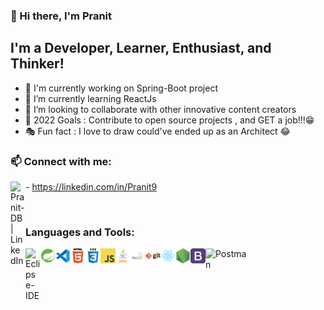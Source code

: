 ### 👋 Hi there, I'm Pranit

## I'm a Developer, Learner, Enthusiast, and Thinker! 
- 👀 I'm currently working on Spring-Boot project
- 🌱 I’m currently learning ReactJs
- 💞️ I’m looking to collaborate with other innovative content creators
- 🎯 2022 Goals : Contribute to open source projects , and GET a job!!!😁
- 🎭 Fun fact : I love to draw could've ended up as an Architect 😂

### 📫 Connect with me:
<img align="left" alt="Pranit-DB | LinkedIn" width="24px" src="https://cdn.jsdelivr.net/npm/simple-icons@3.13.0/icons/linkedin.svg" />- https://linkedin.com/in/Pranit9

<br />

### Languages and Tools:

<img align="left" alt="Eclipse-IDE" width="24px" src="https://icons.iconarchive.com/icons/papirus-team/papirus-apps/512/eclipse-icon.png" />
<img align="left" alt="Spring Boot" width="24px" src="https://raw.githubusercontent.com/github/explore/80688e429a7d4ef2fca1e82350fe8e3517d3494d/topics/spring-boot/spring-boot.png"/>
<img align="left" alt="VS-Code" width="24px" src="https://github.com/vscode-icons/vscode-icons/blob/master/icons/file_type_vscode.svg" />
<img align="left" alt="HTML5" width="24px" src="https://raw.githubusercontent.com/github/explore/80688e429a7d4ef2fca1e82350fe8e3517d3494d/topics/html/html.png"/>
<img align="left" alt="CSS3" width="24px" src="https://raw.githubusercontent.com/github/explore/80688e429a7d4ef2fca1e82350fe8e3517d3494d/topics/css/css.png"/>
<img align="left" alt="Javascript" width="24px" src="https://raw.githubusercontent.com/github/explore/80688e429a7d4ef2fca1e82350fe8e3517d3494d/topics/javascript/javascript.png"/>
<img align="left" alt="Java" width="24px" src="https://raw.githubusercontent.com/github/explore/80688e429a7d4ef2fca1e82350fe8e3517d3494d/topics/java/java.png"/>
<img align="left" alt="MySQL" width="24px" src="https://raw.githubusercontent.com/github/explore/80688e429a7d4ef2fca1e82350fe8e3517d3494d/topics/mysql/mysql.png"/>
<img align="left" alt="Git" width="24px" src="https://raw.githubusercontent.com/github/explore/80688e429a7d4ef2fca1e82350fe8e3517d3494d/topics/git/git.png"/>
<img align="left" alt="ReactJS" width="24px" src="https://raw.githubusercontent.com/github/explore/80688e429a7d4ef2fca1e82350fe8e3517d3494d/topics/react/react.png"/>
<img align="left" alt="NodeJS" width="24px" src="https://raw.githubusercontent.com/github/explore/80688e429a7d4ef2fca1e82350fe8e3517d3494d/topics/nodejs/nodejs.png"/>
<img align="left" alt="Bootstrap" width="24px" src="https://raw.githubusercontent.com/github/explore/80688e429a7d4ef2fca1e82350fe8e3517d3494d/topics/bootstrap/bootstrap.png" />
<img align="left" alt="Postman" width="70px" src="https://cdn.svgporn.com/logos/postman.svg" />

<br />
<br />
